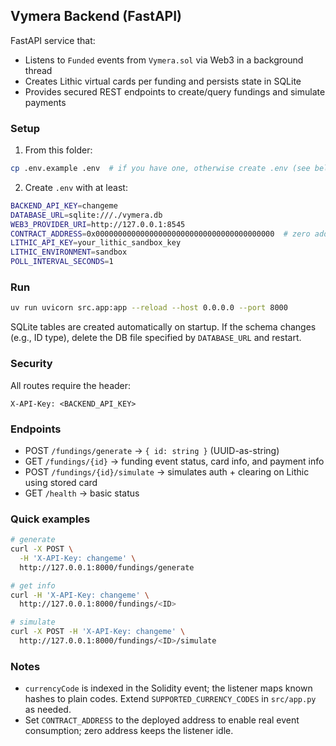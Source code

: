 ## Vymera Backend (FastAPI)

FastAPI service that:
- Listens to `Funded` events from `Vymera.sol` via Web3 in a background thread
- Creates Lithic virtual cards per funding and persists state in SQLite
- Provides secured REST endpoints to create/query fundings and simulate payments

### Setup
1) From this folder:
```bash
cp .env.example .env  # if you have one, otherwise create .env (see below)
```
2) Create `.env` with at least:
```bash
BACKEND_API_KEY=changeme
DATABASE_URL=sqlite:///./vymera.db
WEB3_PROVIDER_URI=http://127.0.0.1:8545
CONTRACT_ADDRESS=0x0000000000000000000000000000000000000000  # zero address = listener no-op
LITHIC_API_KEY=your_lithic_sandbox_key
LITHIC_ENVIRONMENT=sandbox
POLL_INTERVAL_SECONDS=1
```

### Run
```bash
uv run uvicorn src.app:app --reload --host 0.0.0.0 --port 8000
```

SQLite tables are created automatically on startup. If the schema changes (e.g., ID type), delete the DB file specified by `DATABASE_URL` and restart.

### Security
All routes require the header:
```
X-API-Key: <BACKEND_API_KEY>
```

### Endpoints
- POST `/fundings/generate` → `{ id: string }` (UUID-as-string)
- GET `/fundings/{id}` → funding event status, card info, and payment info
- POST `/fundings/{id}/simulate` → simulates auth + clearing on Lithic using stored card
- GET `/health` → basic status

### Quick examples
```bash
# generate
curl -X POST \
  -H 'X-API-Key: changeme' \
  http://127.0.0.1:8000/fundings/generate

# get info
curl -H 'X-API-Key: changeme' \
  http://127.0.0.1:8000/fundings/<ID>

# simulate
curl -X POST -H 'X-API-Key: changeme' \
  http://127.0.0.1:8000/fundings/<ID>/simulate
```

### Notes
- `currencyCode` is indexed in the Solidity event; the listener maps known hashes to plain codes. Extend `SUPPORTED_CURRENCY_CODES` in `src/app.py` as needed.
- Set `CONTRACT_ADDRESS` to the deployed address to enable real event consumption; zero address keeps the listener idle.
